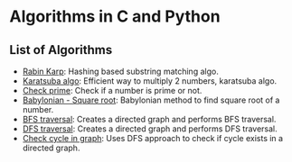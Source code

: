 # Algorithms in C and Python

## List of Algorithms
- [Rabin Karp](rabin_karp.c): Hashing based substring matching algo.
- [Karatsuba algo](karatsuba.py): Efficient way to multiply 2 numbers, karatsuba algo.
- [Check prime](is_prime.go): Check if a number is prime or not.
- [Babylonian - Square root](babylonian_square_root.go): Babylonian method to find square root of a number.
- [BFS traversal](bfs.py): Creates a directed graph and performs BFS traversal.
- [DFS traversal](dfs.py): Creates a directed graph and performs DFS traversal.
- [Check cycle in graph](cycle_in_graph.py): Uses DFS approach to check if cycle exists in a directed graph.
